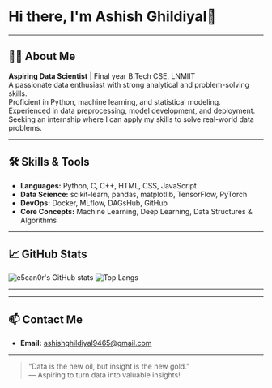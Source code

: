# Hi there, I'm Ashish Ghildiyal👋



---

## 👨‍🎓 About Me

**Aspiring Data Scientist** | Final year B.Tech CSE, LNMIIT  
A passionate data enthusiast with strong analytical and problem-solving skills.  
Proficient in Python, machine learning, and statistical modeling.  
Experienced in data preprocessing, model development, and deployment.  
Seeking an internship where I can apply my skills to solve real-world data problems.

---

## 🛠️ Skills & Tools

- **Languages:** Python, C, C++, HTML, CSS, JavaScript
- **Data Science:** scikit-learn, pandas, matplotlib, TensorFlow, PyTorch
- **DevOps:** Docker, MLflow, DAGsHub, GitHub
- **Core Concepts:** Machine Learning, Deep Learning, Data Structures & Algorithms

---

## 📈 GitHub Stats

![e5can0r's GitHub stats](https://github-readme-stats.vercel.app/api?username=e5can0r&show_icons=true&theme=radical)
![Top Langs](https://github-readme-stats.vercel.app/api/top-langs/?username=e5can0r&layout=compact&theme=radical)

---



---

## 📫 Contact Me

- **Email:** ashishghildiyal9465@gmail.com


---

> “Data is the new oil, but insight is the new gold.”  
> — Aspiring to turn data into valuable insights!
